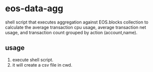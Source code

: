 # eos-data-agg

shell script that executes aggregation against EOS.blocks collection to calculate the average transaction cpu usage, average transaction net usage, and transaction count grouped by action (account,name).

## usage
1. execute shell script.
2. it will create a csv file in cwd.